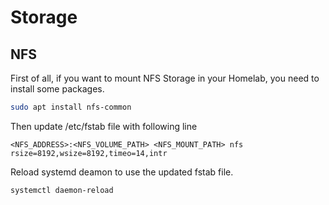 # Storage

## NFS 

First of all, if you want to mount NFS Storage in your Homelab, you need to install some packages.

```bash
sudo apt install nfs-common
```
Then update /etc/fstab file with following line

```
<NFS_ADDRESS>:<NFS_VOLUME_PATH> <NFS_MOUNT_PATH> nfs rsize=8192,wsize=8192,timeo=14,intr
```

Reload systemd deamon to use the updated fstab file.

```bash 
systemctl daemon-reload
```